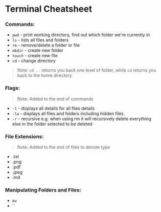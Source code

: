 Terminal Cheatsheet
===================
### Commands:

* `pwd` - print working directory, find out which folder we're currently in
* `ls` - lists all files and folders
* `rm` - remove/delete a folder or file
* `mkdir` - create new folder
* `touch` - create new file
* `cd` - change directory

>Note: 
> `cd ..` returns you back one level of folder, while `cd` returns you back to the home directory


### Flags:
>Note: Added to the end of commands 
* `-l` - displays all details for all files details
* `-la` - displays all files and folders including hidden files
* `-r` - recursive e.g. when using rm it will recursively delete everything else in the folder selected to be deleted

### File Extensions:
>Note: Added to the end of files to denote type
* .txt
* .png
* .pdf
* .jpeg
* .md

### Manipulating Folders and Files:
* `mv`
* ``
